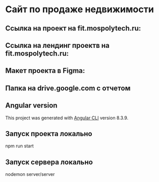 # Сайт по продаже недвижимости

## Ссылка на проект на fit.mospolytech.ru:

## Ссылка на лендинг проектв на fit.mospolytech.ru:

## Макет проекта в Figma: 

## Папка на drive.google.com с отчетом

## Angular version
This project was generated with [Angular CLI](https://github.com/angular/angular-cli) version 8.3.9.

## Запуск проекта локально
npm run start

## Запуск сервера локально
nodemon server/server